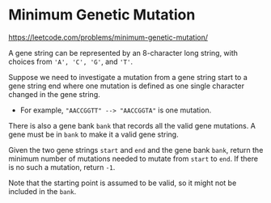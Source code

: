 # Minimum Genetic Mutation

https://leetcode.com/problems/minimum-genetic-mutation/

A gene string can be represented by an 8-character long string, with choices from `'A', 'C', 'G'`, and `'T'`.

Suppose we need to investigate a mutation from a gene string start to a gene string end where one mutation is defined as one single character changed in the gene string.

- For example, `"AACCGGTT" --> "AACCGGTA"` is one mutation.

There is also a gene bank `bank` that records all the valid gene mutations. A gene must be in `bank` to make it a valid gene string.

Given the two gene strings `start` and `end` and the gene bank `bank`, return the minimum number of mutations needed to mutate from `start` to `end`. If there is no such a mutation, return `-1`.

Note that the starting point is assumed to be valid, so it might not be included in the `bank`.
